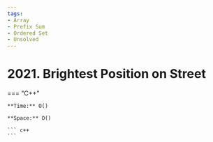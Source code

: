 ```yaml
---
tags:
- Array
- Prefix Sum
- Ordered Set
- Unsolved
---
```



# 2021. Brightest Position on Street

=== "C++"

    **Time:** O()

    **Space:** O()

    ``` c++
    ```